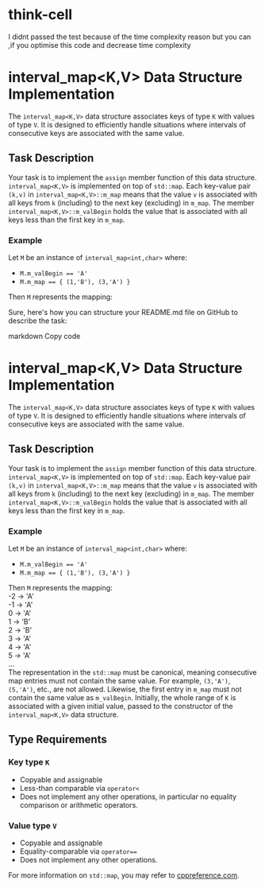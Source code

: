 # think-cell
I didnt passed the test because of the time complexity reason but you can ,if you optimise this code and decrease time complexity
# interval_map<K,V> Data Structure Implementation

The `interval_map<K,V>` data structure associates keys of type `K` with values of type `V`. It is designed to efficiently handle situations where intervals of consecutive keys are associated with the same value.

## Task Description

Your task is to implement the `assign` member function of this data structure. `interval_map<K,V>` is implemented on top of `std::map`. Each key-value pair `(k,v)` in `interval_map<K,V>::m_map` means that the value `v` is associated with all keys from `k` (including) to the next key (excluding) in `m_map`. The member `interval_map<K,V>::m_valBegin` holds the value that is associated with all keys less than the first key in `m_map`.

### Example

Let `M` be an instance of `interval_map<int,char>` where:
- `M.m_valBegin == 'A'`
- `M.m_map == { (1,'B'), (3,'A') }`

Then `M` represents the mapping:


Sure, here's how you can structure your README.md file on GitHub to describe the task:

markdown
Copy code
# interval_map<K,V> Data Structure Implementation

The `interval_map<K,V>` data structure associates keys of type `K` with values of type `V`. It is designed to efficiently handle situations where intervals of consecutive keys are associated with the same value.

## Task Description

Your task is to implement the `assign` member function of this data structure. `interval_map<K,V>` is implemented on top of `std::map`. Each key-value pair `(k,v)` in `interval_map<K,V>::m_map` means that the value `v` is associated with all keys from `k` (including) to the next key (excluding) in `m_map`. The member `interval_map<K,V>::m_valBegin` holds the value that is associated with all keys less than the first key in `m_map`.

### Example

Let `M` be an instance of `interval_map<int,char>` where:
- `M.m_valBegin == 'A'`
- `M.m_map == { (1,'B'), (3,'A') }`

Then `M` represents the mapping:
<br>
-2 -> 'A'<br>
-1 -> 'A'<br>
0 -> 'A'<br>
1 -> 'B'<br>
2 -> 'B'<br>
3 -> 'A'<br>
4 -> 'A'<br>
5 -> 'A' <br>
...
<br>
The representation in the `std::map` must be canonical, meaning consecutive map entries must not contain the same value. For example, `(3,'A')`, `(5,'A')`, etc., are not allowed. Likewise, the first entry in `m_map` must not contain the same value as `m_valBegin`. Initially, the whole range of `K` is associated with a given initial value, passed to the constructor of the `interval_map<K,V>` data structure.

## Type Requirements

### Key type `K`
- Copyable and assignable
- Less-than comparable via `operator<`
- Does not implement any other operations, in particular no equality comparison or arithmetic operators.

### Value type `V`
- Copyable and assignable
- Equality-comparable via `operator==`
- Does not implement any other operations.

For more information on `std::map`, you may refer to [cppreference.com](https://en.cppreference.com/w/cpp/container/map).

